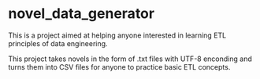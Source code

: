 # novel_data_generator
This is a project aimed at helping anyone interested in learning ETL principles of data engineering.


This project takes novels in the form of .txt files with UTF-8 enconding and turns them into CSV files for anyone to practice basic ETL concepts.
